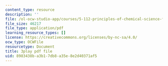 ```yaml
---
content_type: resource
description: ''
file: /ol-ocw-studio-app/courses/5-112-principles-of-chemical-science-fall-2005/8983438ba3b17db8a35e8e2d40371af5_ZRxwArdDnac.pdf
file_size: 46217
file_type: application/pdf
learning_resource_types: []
license: https://creativecommons.org/licenses/by-nc-sa/4.0/
ocw_type: OCWFile
resourcetype: Document
title: 3play pdf file
uid: 8983438b-a3b1-7db8-a35e-8e2d40371af5
---
```

